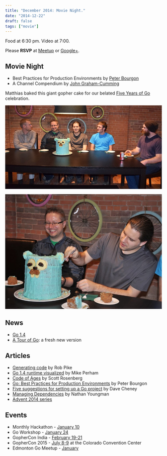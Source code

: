 ```yaml
---
title: "December 2014: Movie Night."
date: "2014-12-22"
draft: false
tags: ["movie"]
---
```

Food at 6:30 pm. Video at 7:00.

Please **RSVP** at [Meetup](https://www.meetup.com/startupedmonton/events/qfwsfhysqbdc/) or [Google+](https://plus.google.com/events/cnomfksnte82t36o2pekscrtee8?authkey=CPu6pY-HvPD3cQ).

## Movie Night

- Best Practices for Production Environments by [Peter Bourgon](https://twitter.com/peterbourgon)
- A Channel Compendium by [John Graham-Cumming](https://twitter.com/jgrahamc)

Matthias baked this giant gopher cake for our belated [Five Years of Go](https://blog.golang.org/5years) celebration.

![Giant Gopher Cake](/images/can-i-haz-cake.jpg)

![Giant Gopher Cake](/images/and-eat-it-too.jpg)

## News

- [Go 1.4](https://blog.golang.org/go1.4)
- [A Tour of Go](http://tour.golang.org/welcome/1): a fresh new version

## Articles

- [Generating code](https://blog.golang.org/generate) by Rob Pike
- [Go 1.4 runtime visualized](https://www.mikeperham.com/2014/12/11/go-1.4-runtime-visualized/) by Mike Perham
- [Code of Ages](https://medium.com/backchannel/my-computer-language-is-better-than-yours-58d9c9523644) by Scott Rosenberg
- [Go: Best Practices for Production Environments](http://peter.bourgon.org/go-in-production/) by Peter Bourgon
- [Five suggestions for setting up a Go project](https://dave.cheney.net/2014/12/01/five-suggestions-for-setting-up-a-go-project) by Dave Cheney
- [Managing Dependencies](https://blog.gopheracademy.com/advent-2014/deps/) by Nathan Youngman
- [Advent 2014 series](https://blog.gopheracademy.com/series/advent-2014/)

## Events

- Monthly Hackathon - [January 10](https://www.meetup.com/startupedmonton/events/211384642/)
- Go Workshop - [January 24](/workshop)
- GopherCon India - [February 19-21](http://www.gophercon.in/)
- GopherCon 2015 - [July 8-9](https://blog.gopheracademy.com/birthday-bash-2014/go-turns-5/) at the Colorado Convention Center
- Edmonton Go Meetup - [January](/meetup/2015-01/)
